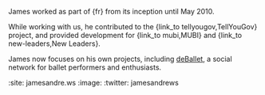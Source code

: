 James worked as part of {fr} from its inception until May 2010.

While working with us, he contributed to the {link\_to tellyougov,TellYouGov} project, and provided development for {link\_to mubi,MUBI} and {link\_to new-leaders,New Leaders}.

James now focuses on his own projects, including [deBallet][], a social network for ballet performers and enthusiasts.

[deBallet]: http://deballet.com

:site: jamesandre.ws
:image: 
:twitter: jamesandrews